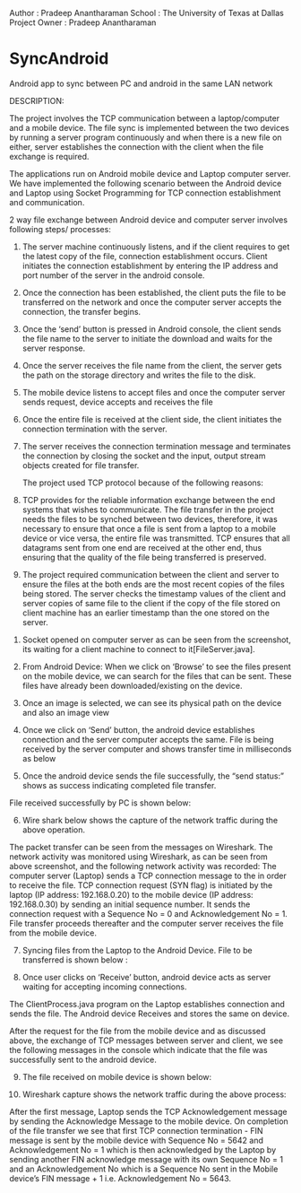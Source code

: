 

Author : Pradeep Anantharaman
School : The University of Texas at Dallas
Project Owner : Pradeep Anantharaman



SyncAndroid
===========


Android app to sync between PC and android in the same LAN network


 DESCRIPTION:
 
 
The project involves the TCP communication between a laptop/computer and a mobile device.
The file sync is implemented between the two devices by running a server program continuously 
and when there is a new file on either, server establishes the connection with the client when the
file exchange is required. 

 
The applications run on Android mobile device and Laptop computer server.
We have implemented the following scenario between the Android device and Laptop using Socket Programming for TCP connection establishment and communication.

2 way file exchange between Android device and computer server involves following steps/ processes:

1.	The server machine continuously listens, and if the client requires to get the latest copy of the file, connection establishment occurs. Client initiates the connection establishment by entering the IP address and port number of the server in the android console. 
2.	Once the connection has been established, the client puts the file to be transferred on the network and once the computer server accepts the connection, the transfer begins. 
3.	 Once the ‘send’ button is pressed in Android console, the client sends the file name to the server to initiate the download and waits for the server response.
4.	Once the server receives the file name from the client, the server gets the path on the storage directory and writes the file to the disk.
5.	The mobile device listens to accept files and once the computer server sends request, device accepts and receives the file
6.	Once the entire file is received at the client side, the client initiates the connection termination with the server.
7.	The server receives the connection termination message and terminates the connection by closing the socket and the input, output stream objects created for file transfer.
      
      
      
       The project used TCP protocol because of the following reasons:
       
1.	TCP provides for the reliable information exchange between the end systems that wishes to communicate. The file transfer in the project needs the files to be synched between two devices, therefore, it was necessary to ensure that once a file is sent from a laptop to a mobile device or vice versa, the entire file was transmitted.
TCP ensures that all datagrams sent from one end are received at the other end, thus ensuring that the quality of the file being transferred is preserved.
2.	The project required communication between the client and server to ensure the files at the both ends are the most recent copies of the files being stored. The server checks the timestamp values of the client and server copies of same file to the client if the copy of the file stored on client machine has an earlier timestamp than the one stored on the server.

1)	Socket opened on computer server as can be seen from the screenshot, its waiting for a client machine to connect to it[FileServer.java].


2)	From Android Device: When we click on ‘Browse’ to see the files present on the mobile device, we can search for the files that can be sent. These files have already been downloaded/existing on the device.

3)	Once an image is selected, we can see its physical path on the device and also an image view
 
4)	Once we click on ‘Send’ button, the android device establishes connection and the server computer accepts the same. 
File is being received by the server computer and shows transfer time in milliseconds as below
 
5)	Once the android device sends the file successfully, the “send status:” shows as success indicating completed file transfer.
 
File received successfully by PC is shown below:
 

6)	Wire shark below shows the capture of the network traffic during the above operation.

 

The packet transfer can be seen from the messages on Wireshark.
The network activity was monitored using Wireshark, as can be seen from above screenshot, and the following network activity was recorded: The computer server (Laptop) sends a TCP connection message to the in order to receive the file. TCP connection request (SYN flag) is initiated by the laptop (IP address: 192.168.0.20) to the mobile device (IP address: 192.168.0.30) by sending an initial sequence number. It sends the connection request with a Sequence No = 0 and Acknowledgement No = 1.
File transfer proceeds thereafter and the computer server receives the file from the mobile device.

7)	Syncing files from the Laptop to the Android Device.
File to be transferred is shown below :
 
8)	Once user clicks on ‘Receive’ button, android device acts as server waiting for accepting incoming connections.
 

The ClientProcess.java program on the Laptop establishes connection and sends the file. The Android device 
Receives and stores the same on device.

 
After the request for the file from the mobile device and as discussed above, the exchange of TCP messages between server and client, we see the following messages in the console which indicate that the file was successfully sent to the android device. 



9)	The file received on mobile device is shown below:
 




10)	Wireshark capture shows the network traffic during the above process:
 

After the first message, Laptop sends the TCP Acknowledgement message by sending the Acknowledge Message to the mobile device. On completion of the file transfer we see that first TCP connection termination - FIN message is sent by the mobile device with Sequence No = 5642 and Acknowledgement No = 1 which is then acknowledged by the Laptop by sending another FIN acknowledge message with its own Sequence No = 1 and an Acknowledgement No which is a Sequence No sent in the Mobile device’s FIN message + 1 i.e.  Acknowledgement No = 5643.
   
